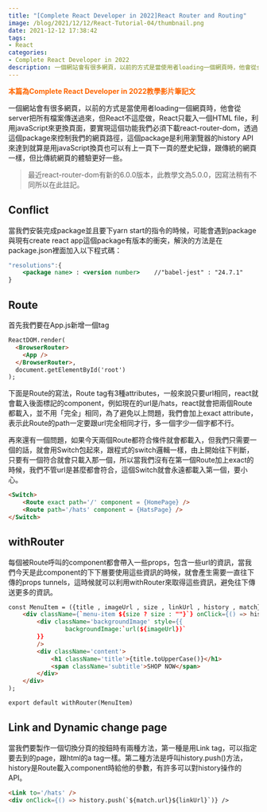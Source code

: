 ```yaml
---
title: "[Complete React Developer in 2022]React Router and Routing"
image: /blog/2021/12/12/React-Tutorial-04/thumbnail.png
date: 2021-12-12 17:38:42
tags:
- React
categories: 
- Complete React Developer in 2022
description: 一個網站會有很多網頁，以前的方式是當使用者loading一個網頁時，他會從server把所有檔案傳送過來，但React不這麼做，React只載入一個HTML file...
---
```


**<font color=#FF6600>本篇為Complete React Developer in 2022教學影片筆記文</font>**

一個網站會有很多網頁，以前的方式是當使用者loading一個網頁時，他會從server把所有檔案傳送過來，但React不這麼做，React只載入一個HTML file，利用javaScript來更換頁面，要實現這個功能我們必須下載react-router-dom，透過這個package來控制我們的網頁路徑，這個package是利用瀏覽器的history API來達到就算是用javaScript換頁也可以有上一頁下一頁的歷史紀錄，跟傳統的網頁一樣，但比傳統網頁的體驗更好一些。

> 最近react-router-dom有新的6.0.0版本，此教學文為5.0.0，因寫法稍有不同所以在此註記。
> 

## Conflict

當我們安裝完成package並且要下yarn start的指令的時候，可能會遇到package與現有create react app這個package有版本的衝突，解決的方法是在package.json裡面加入以下程式碼：

```jsx
"resolutions":{
	<package name> : <version number>	 //"babel-jest" : "24.7.1"
}
```

## Route

首先我們要在App.js新增一個tag

```html
ReactDOM.render(
  <BrowserRouter>
    <App />
  </BrowserRouter>,
  document.getElementById('root')
);
```

下面是Route的寫法，Route tag有3種attributes，一般來說只要url相同，react就會載入後面標記的component，例如現在的url是/hats，react就會把兩個Route都載入，並不用「完全」相同，為了避免以上問題，我們會加上exact attribute，表示此Route的path一定要跟url完全相同才行，多一個字少一個字都不行。

再來還有一個問題，如果今天兩個Route都符合條件就會都載入，但我們只需要一個的話，就會用Switch包起來，跟程式的switch邏輯一樣，由上開始往下判斷，只要有一個符合就會只載入那一個，所以當我們沒有在第一個Route加上exact的時候，我們不管url是甚麼都會符合，這個Switch就會永遠都載入第一個，要小心。

```html
<Switch>
	<Route exact path='/' component = {HomePage} />
	<Route path='/hats' component = {HatsPage} />
</Switch>
```

## withRouter

每個被Route呼叫的component都會帶入一些props，包含一些url的資訊，當我們今天是此component的下下層要使用這些資訊的時候，就會產生需要一直往下傳的props tunnels，這時候就可以利用withRouter來取得這些資訊，避免往下傳送更多的資訊。

```html
const MenuItem = ({title , imageUrl , size , linkUrl , history , match}) => (
    <div className={`menu-item ${size ? size : ""}`} onClick={() => history.push(`${match.url}${linkUrl}`)}>
        <div className='backgroundImage' style={{
                backgroundImage:`url(${imageUrl})`
        }}
        />
        <div className='content'>
            <h1 className='title'>{title.toUpperCase()}</h1>
            <span className='subtitle'>SHOP NOW</span>
        </div>
    </div>
);

export default withRouter(MenuItem)
```

## Link and Dynamic change page

當我們要製作一個切換分頁的按鈕時有兩種方法，第一種是用Link tag，可以指定要去到的page，跟html的a tag一樣。第二種方法是呼叫history.push()方法，history是Route載入component時給他的參數，有許多可以對history操作的API。

```html
<Link to='/hats' />
<div onClick={() => history.push(`${match.url}${linkUrl}`)} />
```
